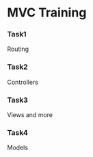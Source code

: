 # MVC Training

### Task1
Routing

### Task2
Controllers

### Task3
Views and more

### Task4
Models
